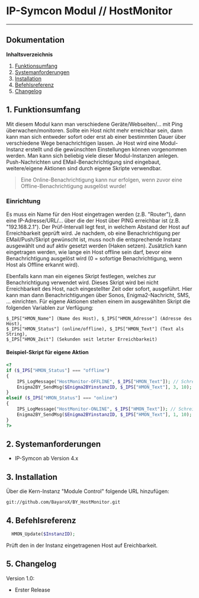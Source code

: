 # IP-Symcon Modul // HostMonitor
---

## Dokumentation

**Inhaltsverzeichnis**

1. [Funktionsumfang](#1-funktionsumfang) 
2. [Systemanforderungen](#2-systemanforderungen)
3. [Installation](#3-installation)
4. [Befehlsreferenz](#4-befehlsreferenz)
5. [Changelog](#5-changelog) 

## 1. Funktionsumfang
Mit diesem Modul kann man verschiedene Geräte/Webseiten/... mit Ping überwachen/monitoren. Sollte ein Host nicht mehr erreichbar sein,
dann kann man sich entweder sofort oder erst ab einer bestimmten Dauer über verschiedene Wege benachrichtigen lassen. Je Host wird
eine Modul-Instanz erstellt und die gewünschten Einstellungen können vorgenommen werden. Man kann sich beliebig viele dieser Modul-Instanzen
anlegen. Push-Nachrichten und EMail-Benachrichtigung sind eingebaut, weitere/eigene Aktionen sind durch eigene Skripte verwendbar.
  > Eine Online-Benachrichtigung kann nur erfolgen, wenn zuvor eine Offline-Benachrichtigung ausgelöst wurde!

### Einrichtung
Es muss ein Name für den Host eingetragen werden (z.B. "Router"), dann eine IP-Adresse/URL/... über die der Host über PING erreichbar
ist (z.B. "192.168.2.1"). Der Prüf-Intervall legt fest, in welchem Abstand der Host auf Erreichbarkeit geprüft wird.
Je nachdem, ob eine Benachrichtigung per EMail/Push/Skript gewünscht ist, muss noch die entsprechende Instanz ausgewählt und auf aktiv
gesetzt werden (Haken setzen). Zusätzlich kann eingetragen werden, wie lange ein Host offline sein darf, bevor eine Benachrichtigung
ausgelöst wird (0 = sofortige Benachrichtigung, wenn Host als Offline erkannt wird).

Ebenfalls kann man ein eigenes Skript festlegen, welches zur Benachrichtigung verwendet wird. Dieses Skript wird bei nicht Erreichbarkeit
des Host, nach eingestellter Zeit oder sofort, ausgeführt. Hier kann man dann Benachrichtigungen über Sonos, Enigma2-Nachricht, SMS, ... einrichten.
Für eigene Aktionen stehen einem im ausgewählten Skript die folgenden Variablen zur Verfügung:
```
$_IPS["HMON_Name"] (Name des Host), $_IPS["HMON_Adresse"] (Adresse des Host),
$_IPS["HMON_Status"] (online/offline), $_IPS["HMON_Text"] (Text als String),
$_IPS["HMON_Zeit"] (Sekunden seit letzter Erreichbarkeit)
```

#### Beispiel-Skript für eigene Aktion
```php
<?
if ($_IPS["HMON_Status"] === "offline")
{
	IPS_LogMessage("HostMonitor-OFFLINE", $_IPS["HMON_Text"]); // Schreibt den Text ins IPS-Log (zu sehen im Meldungen-Fenster in der IPS-Console)
	Enigma2BY_SendMsg($Enigma2BYinstanzID, $_IPS["HMON_Text"], 3, 10); // Zeigt 10 Sekunden lang eine Alarm-Nachricht über einen Enigma2-Receiver an
}
elseif ($_IPS["HMON_Status"] === "online")
{
	IPS_LogMessage("HostMonitor-ONLINE", $_IPS["HMON_Text"]); // Schreibt den Text ins IPS-Log (zu sehen im Meldungen-Fenster in der IPS-Console)
	Enigma2BY_SendMsg($Enigma2BYinstanzID, $_IPS["HMON_Text"], 1, 10); // Zeigt 10 Sekunden lang eine Info-Nachricht über einen Enigma2-Receiver an
}
?>
```


## 2. Systemanforderungen
- IP-Symcon ab Version 4.x

## 3. Installation
Über die Kern-Instanz "Module Control" folgende URL hinzufügen:

`git://github.com/BayaroX/BY_HostMonitor.git`


## 4. Befehlsreferenz
```php
  HMON_Update($InstanzID);
```
Prüft den in der Instanz eingetragenen Host auf Ereichbarkeit.


## 5. Changelog
Version 1.0:
  - Erster Release

